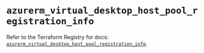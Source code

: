 # `azurerm_virtual_desktop_host_pool_registration_info`

Refer to the Terraform Registry for docs: [`azurerm_virtual_desktop_host_pool_registration_info`](https://registry.terraform.io/providers/hashicorp/azurerm/4.13.0/docs/resources/virtual_desktop_host_pool_registration_info).
